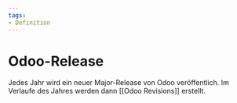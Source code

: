 ```yaml
---
tags:
- Definition
---
```

# Odoo-Release

Jedes Jahr wird ein neuer Major-Release von Odoo veröffentlich. Im Verlaufe des Jahres werden dann [[Odoo Revisions]] erstellt.